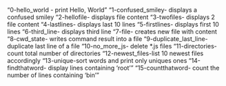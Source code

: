 “0-hello_world - print Hello, World”
“1-confused_smiley- displays a confused smiley
“2-hellofile- displays file content
“3-twofiles- displays 2 file content
“4-lastlines- displays last 10 lines
“5-firstlines- displays first 10 lines
“6-third_line- displays third line
“7-file- creates new file with content
“8-cwd_state- writes command result into a file
“9-duplicate_last_line- duplicate last line of a file
“10-no_more_js- delete *.js files
“11-directories- count total number of directories
“12-newest_files-list 10 newest files accordingly
“13-unique-sort words and print only uniques ones
“14-findthatword- display lines containing ‘root’”
“15-countthatword- count the number of lines containing ‘bin’”
